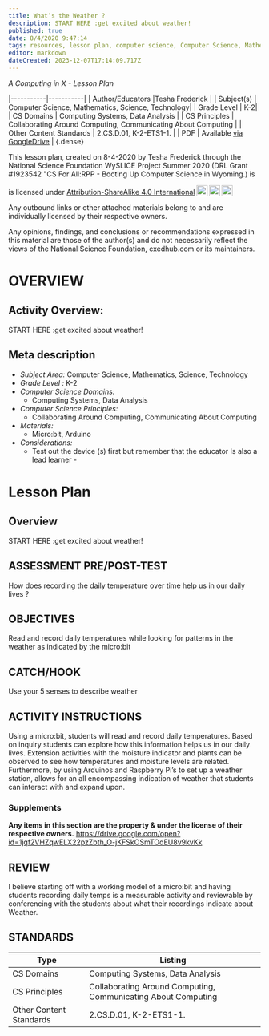 ```yaml
---
title: What’s the Weather ?
description: START HERE :get excited about weather!
published: true
date: 8/4/2020 9:47:14
tags: resources, lesson plan, computer science, Computer Science, Mathematics, Science, Technology 
editor: markdown
dateCreated: 2023-12-07T17:14:09.717Z
---
```

*A Computing in X - Lesson Plan*

|-----------|-----------|
| Author/Educators |Tesha Frederick |
| Subject(s) | Computer Science, Mathematics, Science, Technology|
| Grade Level | K-2|
| CS Domains | Computing Systems, Data Analysis |
| CS Principles | Collaborating Around Computing, Communicating About Computing |
| Other Content Standards | 2.CS.D.01, K-2-ETS1-1. | 
| PDF | Available [via GoogleDrive](https://drive.google.com/open?id=1o0F7oa8fqE0iWvVOAUI5-SQ5G4ereoj9) |
{.dense}






This lesson plan, created on 8-4-2020 by Tesha Frederick through the National Science Foundation WySLICE Project Summer 2020 (DRL Grant #1923542 "CS For All:RPP - Booting Up Computer Science in Wyoming.) is  <p xmlns:cc="http://creativecommons.org/ns#" >  is licensed under <a href="http://creativecommons.org/licenses/by-sa/4.0/?ref=chooser-v1" target="_blank" rel="license noopener noreferrer" style="display:inline-block;">Attribution-ShareAlike 4.0 International<img style="height:22px!important;margin-left:3px;vertical-align:text-bottom;" src="https://mirrors.creativecommons.org/presskit/icons/cc.svg?ref=chooser-v1"><img style="height:22px!important;margin-left:3px;vertical-align:text-bottom;" src="https://mirrors.creativecommons.org/presskit/icons/by.svg?ref=chooser-v1"><img style="height:22px!important;margin-left:3px;vertical-align:text-bottom;" src="https://mirrors.creativecommons.org/presskit/icons/sa.svg?ref=chooser-v1"></a></p>


Any outbound links or other attached materials belong to and are individually licensed by their respective owners. 


Any opinions, findings, and conclusions or recommendations expressed in this material are those of the author(s) and do not necessarily reflect the views of the National Science Foundation, cxedhub.com or its maintainers.


# OVERVIEW
## Activity Overview:  
START HERE :get excited about weather!
## Meta description
+ *Subject Area:* Computer Science, Mathematics, Science, Technology 
+ *Grade Level :* K-2 
+ *Computer Science Domains:*
   + Computing Systems, Data Analysis
+ *Computer Science Principles:*
   + Collaborating Around Computing, Communicating About Computing
+ *Materials:* 
   + Micro:bit, Arduino
+ *Considerations:*
   + Test out the device (s) first but remember that the  educator Is also a lead learner -


# Lesson Plan
## Overview
START HERE :get excited about weather!
## ASSESSMENT PRE/POST-TEST
How does recording the daily temperature over time help us in our daily lives ?
## OBJECTIVES
Read and record daily temperatures while looking for patterns in the weather as indicated by the micro:bit


## CATCH/HOOK
Use your 5 senses to describe weather


## ACTIVITY INSTRUCTIONS
Using a micro:bit, students will read and record daily temperatures. Based on inquiry students can explore how this information helps us in our daily lives.
Extension activities with the moisture indicator and plants can be observed to see how temperatures and moisture levels are related.  Furthermore, by using  Arduinos and Raspberry Pi’s to set up a weather station, allows for an all encompassing indication of weather that students can interact with and expand upon.


### Supplements
**Any items in this section are the property & under the license of their respective owners.**
https://drive.google.com/open?id=1jqf2VHZqwELX22pzZbth_O-jKFSkOSmTOdEU8v9kvKk




## REVIEW
I believe starting off with a working model of a micro:bit and having students recording  daily temps is a measurable activity and reviewable by conferencing with the students about what their recordings indicate about Weather.
## STANDARDS        
| Type | Listing | 
|-----------|-----------|
| CS Domains  | Computing Systems, Data Analysis|
| CS Principles   | Collaborating Around Computing, Communicating About Computing|
| Other Content Standards | 2.CS.D.01, K-2-ETS1-1.  |